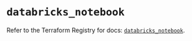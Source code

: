 # `databricks_notebook`

Refer to the Terraform Registry for docs: [`databricks_notebook`](https://registry.terraform.io/providers/databricks/databricks/1.71.0/docs/resources/notebook).
